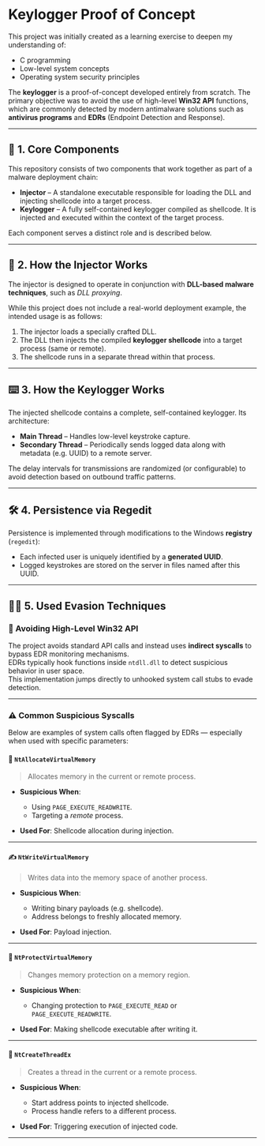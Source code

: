 # Keylogger Proof of Concept

This project was initially created as a learning exercise to deepen my understanding of:

- C programming  
- Low-level system concepts  
- Operating system security principles  

The **keylogger** is a proof-of-concept developed entirely from scratch. The primary objective was to avoid the use of high-level **Win32 API** functions, which are commonly detected by modern antimalware solutions such as **antivirus programs** and **EDRs** (Endpoint Detection and Response).

---

## 🧩 1. Core Components

This repository consists of two components that work together as part of a malware deployment chain:

- **Injector** – A standalone executable responsible for loading the DLL and injecting shellcode into a target process.  
- **Keylogger** – A fully self-contained keylogger compiled as shellcode. It is injected and executed within the context of the target process.

Each component serves a distinct role and is described below.

---

## 🧪 2. How the Injector Works

The injector is designed to operate in conjunction with **DLL-based malware techniques**, such as *DLL proxying*.

While this project does not include a real-world deployment example, the intended usage is as follows:

1. The injector loads a specially crafted DLL.
2. The DLL then injects the compiled **keylogger shellcode** into a target process (same or remote).
3. The shellcode runs in a separate thread within that process.

---

## ⌨️ 3. How the Keylogger Works

The injected shellcode contains a complete, self-contained keylogger. Its architecture:

- **Main Thread** – Handles low-level keystroke capture.
- **Secondary Thread** – Periodically sends logged data along with metadata (e.g. UUID) to a remote server.

The delay intervals for transmissions are randomized (or configurable) to avoid detection based on outbound traffic patterns.

---

## 🛠 4. Persistence via Regedit

Persistence is implemented through modifications to the Windows **registry** (`regedit`):

- Each infected user is uniquely identified by a **generated UUID**.
- Logged keystrokes are stored on the server in files named after this UUID.

---

## 🕵️‍♂️ 5. Used Evasion Techniques

### 🚫 Avoiding High-Level Win32 API

The project avoids standard API calls and instead uses **indirect syscalls** to bypass EDR monitoring mechanisms.  
EDRs typically hook functions inside `ntdll.dll` to detect suspicious behavior in user space.  
This implementation jumps directly to unhooked system call stubs to evade detection.

---

### ⚠️ Common Suspicious Syscalls

Below are examples of system calls often flagged by EDRs — especially when used with specific parameters:

#### 🧠 `NtAllocateVirtualMemory`

> Allocates memory in the current or remote process.

- **Suspicious When**:
  - Using `PAGE_EXECUTE_READWRITE`.
  - Targeting a *remote* process.

- **Used For**: Shellcode allocation during injection.

---

#### ✍️ `NtWriteVirtualMemory`

> Writes data into the memory space of another process.

- **Suspicious When**:
  - Writing binary payloads (e.g. shellcode).
  - Address belongs to freshly allocated memory.

- **Used For**: Payload injection.

---

#### 🔐 `NtProtectVirtualMemory`

> Changes memory protection on a memory region.

- **Suspicious When**:
  - Changing protection to `PAGE_EXECUTE_READ` or `PAGE_EXECUTE_READWRITE`.

- **Used For**: Making shellcode executable after writing it.

---

#### 🧵 `NtCreateThreadEx`

> Creates a thread in the current or a remote process.

- **Suspicious When**:
  - Start address points to injected shellcode.
  - Process handle refers to a different process.

- **Used For**: Triggering execution of injected code.

---

